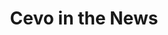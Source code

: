 ---
title: Cevo in the News
type: news
articles:
  - name: Cevo brings major cloud cred to the No.2 place in the 2017 CRN Fast50
    date: 2017-12-04
    publication: CRN
    img: news/cevo_group.jpg
    url: "https://www.crn.com.au/feature/cevo-brings-major-cloud-cred-to-the-no2-place-in-the-2017-crn-fast50-478626"
    description:
      Cevo might be a new name for some, but the Melbourne software developer and consultant is loaded with some serious cloud cred.
  - name: "Rapid results: How the 2017 CRN Fast50 did it"
    date: 2017-12-01
    publication: CRN
    img: news/crn_rapid_results.png
    url: "https://www.crn.com.au/feature/rapid-results-how-the-2017-crn-fast50-did-it-478812"
    description:
      Half a billion dollars – that’s how much revenue the CRN Fast50 turned over in 2017. It’s a huge amount of revenue driven by some of Australia’s fastest-growing IT solution providers.
  - name: RIoT Solutions, Cevo and Cirrus Networks top 2017 CRN Fast50
    date: 2017-11-30
    publication: CRN
    img: news/crn_fast_50_logo.png
    url: "https://www.crn.com.au/news/riot-solutions-cevo-and-cirrus-networks-top-2017-crn-fast50-478820"
    description:
      CRN is thrilled to announce its ninth CRN Fast50, comprising the fastest-growing IT solution providers in the Australian IT industry.
  - name: "Meet the 2017 CRN Fast50!"
    date: 2017-11-30
    publication: CRN
    img: news/crn_fast_50_presentation.jpg
    url: "https://www.crn.com.au/gallery/meet-the-2017-crn-fast50-478742/page49"
    description:
      "Revealed: the fastest-growing IT companies in the Australian channel."
  - name: "Meet the fastest growing Aussie tech firms"
    date: 2017-11-10
    publication: ARN
    img: news/arn_article.png
    url: "https://www.arnnet.com.au/article/629801/meet-fastest-growing-aussie-tech-firms/"
    description:
      "From start-ups to established players, technology providers continue to post record growth."
  - name: "Financial Review Fast Starters 2017: the full list"
    date: 2017-11-08
    publication: Australian Financial Review
    img: news/afr_fast_starters.png
    url: "http://www.afr.com/leadership/afr-lists/fast-starters/financial-review-fast-starters-2017-the-full-list-20171103-gzeezw"
    description:
      Explore the 2017 edition of the Financial Review Fast Starters list, featuring the fastest growing startup businesses in Australia.
---